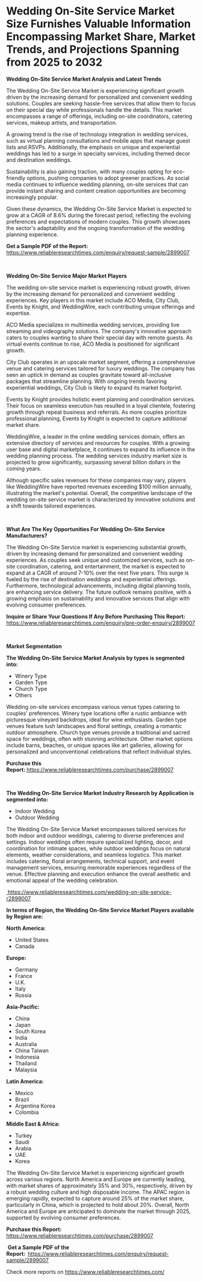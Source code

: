 <p><h1>Wedding On-Site Service Market Size Furnishes Valuable Information Encompassing Market Share, Market Trends, and Projections Spanning from 2025 to 2032</h1></p><p><strong>Wedding On-Site Service Market Analysis and Latest Trends</strong></p>
<p><p>The Wedding On-Site Service Market is experiencing significant growth driven by the increasing demand for personalized and convenient wedding solutions. Couples are seeking hassle-free services that allow them to focus on their special day while professionals handle the details. This market encompasses a range of offerings, including on-site coordinators, catering services, makeup artists, and transportation. </p><p>A growing trend is the rise of technology integration in wedding services, such as virtual planning consultations and mobile apps that manage guest lists and RSVPs. Additionally, the emphasis on unique and experiential weddings has led to a surge in specialty services, including themed decor and destination weddings.</p><p>Sustainability is also gaining traction, with many couples opting for eco-friendly options, pushing companies to adopt greener practices. As social media continues to influence wedding planning, on-site services that can provide instant sharing and content creation opportunities are becoming increasingly popular. </p><p>Given these dynamics, the Wedding On-Site Service Market is expected to grow at a CAGR of 8.6% during the forecast period, reflecting the evolving preferences and expectations of modern couples. This growth showcases the sector's adaptability and the ongoing transformation of the wedding planning experience.</p></p>
<p><strong>Get a Sample PDF of the Report:&nbsp;</strong> <a href="https://www.reliableresearchtimes.com/enquiry/request-sample/2899007?utm_campaign=3532&utm_medium=2&utm_source=Github&utm_content=ia&utm_term=15032025&utm_id=wedding-on-site-service">https://www.reliableresearchtimes.com/enquiry/request-sample/2899007</a></p>
<p>&nbsp;</p>
<p><strong>Wedding On-Site Service Major Market Players</strong></p>
<p><p>The wedding on-site service market is experiencing robust growth, driven by the increasing demand for personalized and convenient wedding experiences. Key players in this market include ACO Media, City Club, Events by Knight, and WeddingWire, each contributing unique offerings and expertise.</p><p>ACO Media specializes in multimedia wedding services, providing live streaming and videography solutions. The company's innovative approach caters to couples wanting to share their special day with remote guests. As virtual events continue to rise, ACO Media is positioned for significant growth.</p><p>City Club operates in an upscale market segment, offering a comprehensive venue and catering services tailored for luxury weddings. The company has seen an uptick in demand as couples gravitate toward all-inclusive packages that streamline planning. With ongoing trends favoring experiential weddings, City Club is likely to expand its market footprint.</p><p>Events by Knight provides holistic event planning and coordination services. Their focus on seamless execution has resulted in a loyal clientele, fostering growth through repeat business and referrals. As more couples prioritize professional planning, Events by Knight is expected to capture additional market share.</p><p>WeddingWire, a leader in the online wedding services domain, offers an extensive directory of services and resources for couples. With a growing user base and digital marketplace, it continues to expand its influence in the wedding planning process. The wedding services industry market size is projected to grow significantly, surpassing several billion dollars in the coming years.</p><p>Although specific sales revenues for these companies may vary, players like WeddingWire have reported revenues exceeding $100 million annually, illustrating the market's potential. Overall, the competitive landscape of the wedding on-site service market is characterized by innovative solutions and a shift towards tailored experiences.</p></p>
<p>&nbsp;</p>
<p><strong>What Are The Key Opportunities For Wedding On-Site Service Manufacturers?</strong></p>
<p><p>The Wedding On-Site Service market is experiencing substantial growth, driven by increasing demand for personalized and convenient wedding experiences. As couples seek unique and customized services, such as on-site coordination, catering, and entertainment, the market is expected to expand at a CAGR of around 7-10% over the next five years. This surge is fueled by the rise of destination weddings and experiential offerings. Furthermore, technological advancements, including digital planning tools, are enhancing service delivery. The future outlook remains positive, with a growing emphasis on sustainability and innovative services that align with evolving consumer preferences.</p></p>
<p><strong>Inquire or Share Your Questions If Any Before Purchasing This Report:</strong> <a href="https://www.reliableresearchtimes.com/enquiry/pre-order-enquiry/2899007?utm_campaign=3532&utm_medium=2&utm_source=Github&utm_content=ia&utm_term=15032025&utm_id=wedding-on-site-service">https://www.reliableresearchtimes.com/enquiry/pre-order-enquiry/2899007</a></p>
<p>&nbsp;</p>
<p><strong>Market Segmentation</strong></p>
<p><strong>The Wedding On-Site Service Market Analysis by types is segmented into:</strong></p>
<p><ul><li>Winery Type</li><li>Garden Type</li><li>Church Type</li><li>Others</li></ul></p>
<p><p>Wedding on-site services encompass various venue types catering to couples' preferences. Winery type locations offer a rustic ambiance with picturesque vineyard backdrops, ideal for wine enthusiasts. Garden type venues feature lush landscapes and floral settings, creating a romantic outdoor atmosphere. Church type venues provide a traditional and sacred space for weddings, often with stunning architecture. Other market options include barns, beaches, or unique spaces like art galleries, allowing for personalized and unconventional celebrations that reflect individual styles.</p></p>
<p><strong>Purchase this Report:&nbsp;</strong><a href="https://www.reliableresearchtimes.com/purchase/2899007?utm_campaign=3532&utm_medium=2&utm_source=Github&utm_content=ia&utm_term=15032025&utm_id=wedding-on-site-service">https://www.reliableresearchtimes.com/purchase/2899007</a></p>
<p>&nbsp;</p>
<p><strong>The Wedding On-Site Service Market Industry Research by Application is segmented into:</strong></p>
<p><ul><li>Indoor Wedding</li><li>Outdoor Wedding</li></ul></p>
<p><p>The Wedding On-Site Service Market encompasses tailored services for both indoor and outdoor weddings, catering to diverse preferences and settings. Indoor weddings often require specialized lighting, decor, and coordination for intimate spaces, while outdoor weddings focus on natural elements, weather considerations, and seamless logistics. This market includes catering, floral arrangements, technical support, and event management services, ensuring memorable experiences regardless of the venue. Effective planning and execution enhance the overall aesthetic and emotional appeal of the wedding celebration.</p></p>
<p><a href="https://www.reliableresearchtimes.com/wedding-on-site-service-r2899007?utm_campaign=3532&utm_medium=2&utm_source=Github&utm_content=ia&utm_term=15032025&utm_id=wedding-on-site-service">&nbsp;https://www.reliableresearchtimes.com/wedding-on-site-service-r2899007</a></p>
<p><strong>In terms of Region, the Wedding On-Site Service Market Players available by Region are:</strong></p>
<p>
    <p> <strong> North America: </strong>
        <ul>
            <li>United States</li>
            <li>Canada</li>
        </ul>
        </p> 
    <p> <strong> Europe: </strong>
        <ul>
            <li>Germany</li>
            <li>France</li>
            <li>U.K.</li>
            <li>Italy</li>
            <li>Russia</li>
        </ul>
        </p> 
    <p> <strong> Asia-Pacific: </strong>
        <ul>
            <li>China</li>
            <li>Japan</li>
            <li>South Korea</li>
            <li>India</li>
            <li>Australia</li>
            <li>China Taiwan</li>
            <li>Indonesia</li>
            <li>Thailand</li>
            <li>Malaysia</li>
        </ul>
        </p> 
    <p> <strong> Latin America: </strong>
        <ul>
            <li>Mexico</li>
            <li>Brazil</li>
            <li>Argentina Korea</li>
            <li>Colombia</li>
        </ul>
        </p> 
    <p> <strong> Middle East & Africa: </strong>
        <ul>
            <li>Turkey</li>
            <li>Saudi</li>
            <li>Arabia</li>
            <li>UAE</li>
            <li>Korea</li>
        </ul>
    </p>
    </p>
<p><p>The Wedding On-Site Service Market is experiencing significant growth across various regions. North America and Europe are currently leading, with market shares of approximately 35% and 30%, respectively, driven by a robust wedding culture and high disposable income. The APAC region is emerging rapidly, expected to capture around 25% of the market share, particularly in China, which is projected to hold about 20%. Overall, North America and Europe are anticipated to dominate the market through 2025, supported by evolving consumer preferences.</p></p>
<p><strong>Purchase this Report: </strong><a href="https://www.reliableresearchtimes.com/purchase/2899007?utm_campaign=3532&utm_medium=2&utm_source=Github&utm_content=ia&utm_term=15032025&utm_id=wedding-on-site-service">https://www.reliableresearchtimes.com/purchase/2899007</a></p>
<p>&nbsp;<strong>Get a Sample PDF of the Report:&nbsp;&nbsp;</strong><a href="https://www.reliableresearchtimes.com/enquiry/request-sample/2899007?utm_campaign=3532&utm_medium=2&utm_source=Github&utm_content=ia&utm_term=15032025&utm_id=wedding-on-site-service">https://www.reliableresearchtimes.com/enquiry/request-sample/2899007</a></p>
<p><strong></strong></p>
<p>Check more reports on <a href="https://www.reliableresearchtimes.com/?utm_campaign=3532&utm_medium=2&utm_source=Github&utm_content=ia&utm_term=15032025&utm_id=wedding-on-site-service">https://www.reliableresearchtimes.com/</a></p>